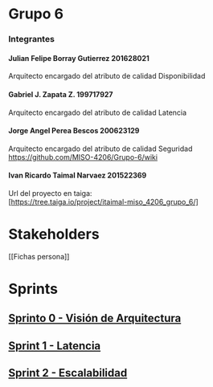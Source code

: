 # Grupo 6

### Integrantes

#### Julian Felipe Borray Gutierrez 201628021

Arquitecto encargado del atributo de calidad Disponibilidad

#### Gabriel J. Zapata Z. 199717927

Arquitecto encargado del atributo de calidad Latencia

#### Jorge Angel Perea Bescos 200623129

Arquitecto encargado del atributo de calidad Seguridad
https://github.com/MISO-4206/Grupo-6/wiki
#### Ivan Ricardo Taimal Narvaez 201522369

Url del proyecto en taiga: <br/>
[https://tree.taiga.io/project/itaimal-miso_4206_grupo_6/]

# Stakeholders
[[Fichas persona]]

# Sprints

## [Sprinto 0 - Visión de Arquitectura]((https://github.com/MISO-4206/Grupo-6/wiki/Vision-de-arquitectura))
## [Sprint 1 - Latencia](https://github.com/MISO-4206/Grupo-6/wiki/Sprint1)
## [Sprint 2 - Escalabilidad](https://github.com/MISO-4206/Grupo-6/wiki/Sprint2)